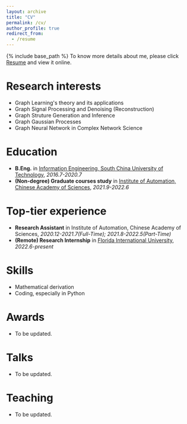 ```yaml
---
layout: archive
title: "CV"
permalink: /cv/
author_profile: true
redirect_from:
  - /resume
---
```


{% include base_path %}
To know more details about me, please click [Resume](/files/CV_guoming_li.pdf) and view it online.

Research interests
=====
* Graph Learning's theory and its applications
* Graph Signal Processing and Denoising (Reconstruction)
* Graph Struture Generation and Inference
* Graph Gaussian Processes
* Graph Neural Network in Complex Network Science

Education
======
* **B.Eng.** in [Information Engineering, South China University of Technology](http://www2.scut.edu.cn/ee_en/), *2016.7-2020.7*
* **(Non-degree) Graduate courses study** in [Institute of Automation, Chinese Academy of Sciences](http://english.ia.cas.cn/), *2021.9-2022.6*

Top-tier experience
======
* **Research Assistant** in Institute of Automation, Chinese Academy of Sciences, *2020.12-2021.7(Full-Time); 2021.8-2022.5(Part-Time)*
* **(Remote) Research Internship** in [Florida International University](https://www.cis.fiu.edu/), *2022.6-present*
  
Skills
======
* Mathematical derivation
* Coding, especially in Python

Awards
======
* To be updated.
  
Talks
======
* To be updated.
  
Teaching
======
* To be updated.
